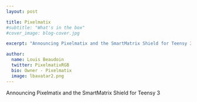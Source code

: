 ```yaml
---
layout: post

title: Pixelmatix
#subtitle: "What's in the box"
#cover_image: blog-cover.jpg

excerpt: "Announcing Pixelmatix and the SmartMatrix Shield for Teensy 3"

author:
  name: Louis Beaudoin
  twitter: PixelmatixRGB
  bio: Owner - Pixelmatix
  image: lbavatar2.png
---
```


Announcing Pixelmatix and the SmartMatrix Shield for Teensy 3